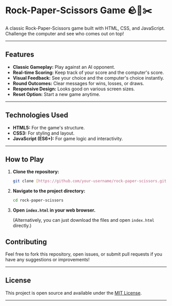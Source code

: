 # Rock-Paper-Scissors Game 🪨📄✂️

A classic Rock-Paper-Scissors game built with HTML, CSS, and JavaScript. Challenge the computer and see who comes out on top!

---

## Features

* **Classic Gameplay:** Play against an AI opponent.
* **Real-time Scoring:** Keep track of your score and the computer's score.
* **Visual Feedback:** See your choice and the computer's choice instantly.
* **Round Outcomes:** Clear messages for wins, losses, or draws.
* **Responsive Design:** Looks good on various screen sizes.
* **Reset Option:** Start a new game anytime.

---

## Technologies Used

* **HTML5:** For the game's structure.
* **CSS3:** For styling and layout.
* **JavaScript (ES6+):** For game logic and interactivity.

---

## How to Play

1.  **Clone the repository:**
    ```bash
    git clone [https://github.com/your-username/rock-paper-scissors.git](https://github.com/your-username/rock-paper-scissors.git)  
    ```
2.  **Navigate to the project directory:**
    ```bash
    cd rock-paper-scissors  
    ```
3.  **Open `index.html` in your web browser.**

    (Alternatively, you can just download the files and open `index.html` directly.)
    
## Contributing

Feel free to fork this repository, open issues, or submit pull requests if you have any suggestions or improvements!

---

## License

This project is open source and available under the [MIT License](https://opensource.org/licenses/MIT).

---
